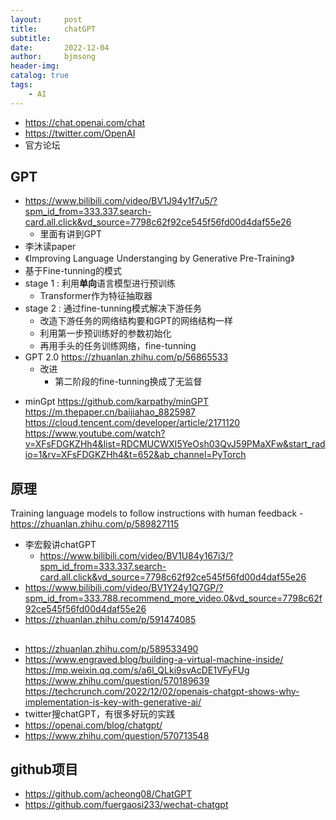 ```yaml
---
layout:     post
title:      chatGPT
subtitle:   
date:       2022-12-04
author:     bjmsong
header-img: 
catalog: true
tags:
    - AI
---
```

- https://chat.openai.com/chat
- https://twitter.com/OpenAI
- 官方论坛


## GPT
- https://www.bilibili.com/video/BV1J94y1f7u5/?spm_id_from=333.337.search-card.all.click&vd_source=7798c62f92ce545f56fd00d4daf55e26
   - 里面有讲到GPT
- 李沐读paper
- 《Improving Language Understanging by Generative Pre-Training》
- 基于Fine-tunning的模式
- stage 1 : 利用**单向**语言模型进行预训练
    - Transformer作为特征抽取器
- stage 2 : 通过fine-tunning模式解决下游任务
    - 改造下游任务的网络结构要和GPT的网络结构一样
    - 利用第一步预训练好的参数初始化
    - 再用手头的任务训练网络，fine-tunning
- GPT 2.0
    https://zhuanlan.zhihu.com/p/56865533
    - 改进
        - 第二阶段的fine-tunning换成了无监督
+ minGpt
https://github.com/karpathy/minGPT
https://m.thepaper.cn/baijiahao_8825987
https://cloud.tencent.com/developer/article/2171120
https://www.youtube.com/watch?v=XFsFDGKZHh4&list=RDCMUCWXI5YeOsh03QvJ59PMaXFw&start_radio=1&rv=XFsFDGKZHh4&t=652&ab_channel=PyTorch

## 原理
Training language models to follow instructions with human feedback
    - https://zhuanlan.zhihu.com/p/589827115
- 李宏毅讲chatGPT
    - https://www.bilibili.com/video/BV1U84y167i3/?spm_id_from=333.337.search-card.all.click&vd_source=7798c62f92ce545f56fd00d4daf55e26
- https://www.bilibili.com/video/BV1Y24y1Q7GP/?spm_id_from=333.788.recommend_more_video.0&vd_source=7798c62f92ce545f56fd00d4daf55e26
- https://zhuanlan.zhihu.com/p/591474085

##   
- https://zhuanlan.zhihu.com/p/589533490  
- https://www.engraved.blog/building-a-virtual-machine-inside/
https://mp.weixin.qq.com/s/a6l_QLki9svAcDE1VFyFUg
https://www.zhihu.com/question/570189639
https://techcrunch.com/2022/12/02/openais-chatgpt-shows-why-implementation-is-key-with-generative-ai/
- twitter搜chatGPT，有很多好玩的实践
- https://openai.com/blog/chatgpt/
- https://www.zhihu.com/question/570713548

## github项目
- https://github.com/acheong08/ChatGPT
- https://github.com/fuergaosi233/wechat-chatgpt

## 
